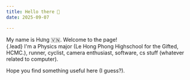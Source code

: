 ```yaml
---
title: Hello there 👋
date: 2025-09-07

---
```

My name is Hưng 🇻🇳. Welcome to the page! <br>
{.lead}
I'm a Physics major (Le Hong Phong Highschool for the Gifted, HCMC.), runner, cyclist, camera enthusiast, software, cs stuff (whatever related to computer). 

Hope you find something useful here (I guess?).
